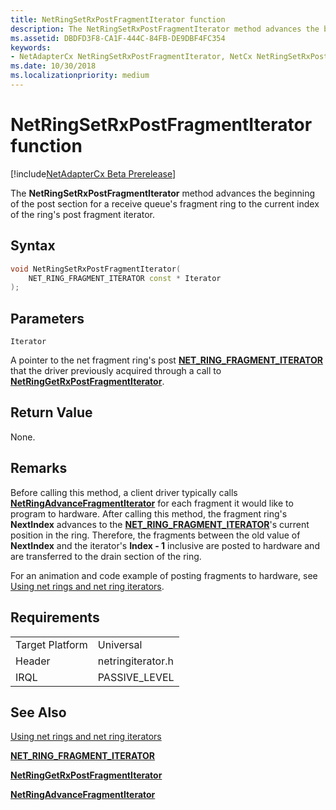 ```yaml
---
title: NetRingSetRxPostFragmentIterator function
description: The NetRingSetRxPostFragmentIterator method advances the beginning of the post section for a receive queue's fragment ring to the current index of the ring's post fragment iterator.
ms.assetid: DBDFD3F8-CA1F-444C-84FB-DE9DBF4FC354
keywords:
- NetAdapterCx NetRingSetRxPostFragmentIterator, NetCx NetRingSetRxPostFragmentIterator
ms.date: 10/30/2018
ms.localizationpriority: medium
---
```


# NetRingSetRxPostFragmentIterator function

[!include[NetAdapterCx Beta Prerelease](../netcx-beta-prerelease.md)]

The **NetRingSetRxPostFragmentIterator** method advances the beginning of the post section for a receive queue's fragment ring to the current index of the ring's post fragment iterator.

## Syntax

```cpp
void NetRingSetRxPostFragmentIterator(
    NET_RING_FRAGMENT_ITERATOR const * Iterator
);
```

## Parameters

`Iterator`

A pointer to the net fragment ring's post [**NET_RING_FRAGMENT_ITERATOR**](net-ring-fragment-iterator.md) that the driver previously acquired through a call to [**NetRingGetRxPostFragmentIterator**](netringgetrxpostfragmentiterator.md).

## Return Value

None.

## Remarks

Before calling this method, a client driver typically calls [**NetRingAdvanceFragmentIterator**](netringadvancefragmentiterator.md) for each fragment it would like to program to hardware. After calling this method, the fragment ring's **NextIndex** advances to the [**NET_RING_FRAGMENT_ITERATOR**](net-ring-fragment-iterator.md)'s current position in the ring. Therefore, the fragments between the old value of **NextIndex** and the iterator's **Index - 1** inclusive are posted to hardware and are transferred to the drain section of the ring.

For an animation and code example of posting fragments to hardware, see [Using net rings and net ring iterators](using-net-rings-and-net-ring-iterators.md).

## Requirements

|  |  |
| --- | --- |
| Target Platform | Universal |
| Header | netringiterator.h |
| IRQL | PASSIVE_LEVEL |

## See Also

[Using net rings and net ring iterators](using-net-rings-and-net-ring-iterators.md)

[**NET_RING_FRAGMENT_ITERATOR**](net-ring-fragment-iterator.md)

[**NetRingGetRxPostFragmentIterator**](netringgetrxpostfragmentiterator.md)

[**NetRingAdvanceFragmentIterator**](netringadvancefragmentiterator.md)